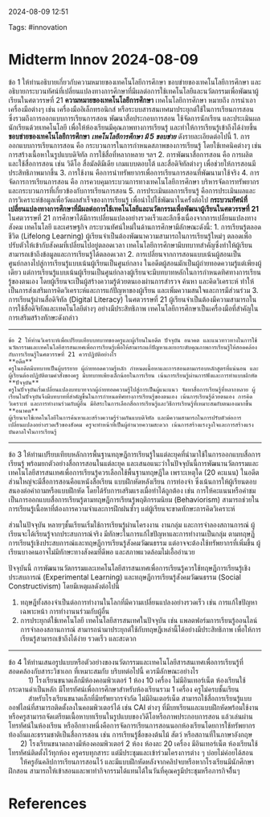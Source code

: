 2024-08-09 12:51

Tags: #innovation 

# Midterm Innov 2024-08-09
ข้อ 1 ให้ท่านอธิบายเกี่ยวกับความหมายของเทคโนโลยีการศึกษา ขอบข่ายของเทคโนโลยีการศึกษา และอธิบายกระบวนทัศน์ที่เปลี่ยนแปลงทางการศึกษาที่มีผลต่อการใช้เทคโนโลยีและนวัตกรรมเพื่อพัฒนาผู้เรียนในศตวรรษที่ 21
**ความหมายของเทคโนโลยีการศึกษา**
	เทคโนโลยีการศึกษา หมายถึง การนำเอาเครื่องมือต่างๆ เช่น เครื่องมืออิเล็กทรอนิกส์ หรือระบบสารสนเทศมาประยุกต์ใช้ในการเรียนการสอน ซึ่งรวมถึงการออกแบบการเรียนการสอน พัฒนาสื่อประกอบการสอน ใช้จัดการนักเรียน และประเมินผลนักเรียนด้วยเทคโนโลยี เพื่อให้ห้องเรียนมีคุณภาพทางการเรียนรู้ และทำให้การเรียนรู้เข้าถึงได้ง่ายขึ้น
**ขอบข่ายของเทคโนโลยีการศึกษา**
	**_เทคโนโลยีการศึกษา มี 5 ขอบข่าย_** ดังรายละเอียดต่อไปนี้
	1. การออกแบบการเรียนการสอน คือ กระบวนการในการกำหนดสภาพของการเรียนรู้ โดยใช้เทคนิคต่างๆ เช่น การสร้างเนื้อหาในรูปแบบดิจิทัล การใช้สื่อที่หลากหลาย ฯลฯ
	2. การพัฒนาสื่อการสอน คือ การผลิตและใช้สื่อการสอน เช่น วิดีโอ สื่อมัลติมีเดีย เกมแบบตอบโต้ และสื่อดิจิทัลต่างๆ เพื่อช่วยให้การสอนมีประสิทธิภาพมากขึ้น
	3. การใช้งาน คือการนำทรัพยากรเพื่อการเรียนการสอนที่พัฒนามาใช้จริง
	4. การจัดการการเรียนการสอน คือ การควบคุมกระบวนการทางเทคโนโลยีการศึกษา บริหารจัดการทรัพยากรและกระบวนการที่เกี่ยวข้องกับการเรียนการสอน
	5. การประเมินผลการเรียนรู้  คือการประเมินผลและการวิเคราะห์ข้อมูลเพื่อวัดผลสำเร็จของการเรียนรู้ เพื่อนำไปใช้พัฒนาในครั้งต่อไป
**กระบวนทัศน์ที่เปลี่ยนแปลงทางการศึกษาที่มีผลต่อการใช้เทคโนโลยีและนวัตกรรมเพื่อพัฒนาผู้เรียนในศตวรรษที่ 21**
ในศตวรรษที่ 21 การศึกษาได้มีการเปลี่ยนแปลงอย่างรวดเร็วและลึกซึ้งเนื่องจากการเปลี่ยนแปลงทางสังคม เทคโนโลยี และเศรษฐกิจ กระบวนทัศน์ใหม่ในด้านการศึกษามีลักษณะดังนี้:
	1. การเรียนรู้ตลอดชีวิต (Lifelong Learning) ผู้เรียนจำเป็นต้องพัฒนาความสามารถในการเรียนรู้ใหม่ๆ ตลอดเพื่อปรับตัวให้เข้ากับสังคมที่เปลี่ยนไปอยู่ตลอดเวลา เทคโนโลยีการศึกษามีบทบาทสำคัญซึ่งทำให้ผู้เรียนสามารถเข้าถึงข้อมูลและการเรียนรู้ได้ตลอดเวลา
	2. การเปลี่ยนจากการสอนแบบเน้นผู้สอนเป็นศูนย์กลางไปสู่การเรียนรู้แบบเน้นผู้เรียนเป็นศูนย์กลาง ในอดีตผู้สอนมักเป็นผู้ถ่ายทอดความรู้แต่เพียงผู้เดียว แต่การเรียนรู้แบบเน้นผู้เรียนเป็นศูนย์กลางผู้เรียนจะมีบทบาทหลักในการกำหนดทิศทางการเรียนรู้ของตนเอง โดยผู้เรียนจะเป็นผู้สร้างความรู้ด้วยตนเองผ่านการสำรวจ ค้นหา และคิดวิเคราะห์ ทำให้เป็นการส่งเสริมการคิดวิเคราะห์และการแก้ปัญหาของผู้เรียน และเพิ่มความสนใจและการมีส่วนร่วม
	3. การเรียนรู้ผ่านสื่อดิจิทัล (Digital Literacy) ในศตวรรษที่ 21 ผู้เรียนจำเป็นต้องมีความสามารถในการใช้สื่อดิจิทัลและเทคโนโลยีต่างๆ อย่างมีประสิทธิภาพ เทคโนโลยีการศึกษาเป็นเครื่องมือที่สำคัญในการเสริมสร้างทักษะดังกล่าว
****
	ข้อ 2 ให้ท่านวิเคราะห์เพื่อเปรียบเทียบบทบาทของครูและผู้เรียนในอดีต ปัจจุบัน อนาคต และแนวทาวทางในการใช้นวัตกรรมและเทคโนโลยีสารสนเทศเพื่อการเรียนรู้เพื่อให้สามารถแก้ปัญหาและยกระดับคุณภาพการเรียนรู้ให้สอดคล้องกับการเรียนรู้ในศตวรรษที่ 21 ควรปฏิบัติอย่างไร
	**อดีต**
	ครูในอดีตมีบทบาทเป็นผู้บรรยาย ผู้ถ่ายทอดความรู้หลัก กำหนดเนื้อหาและการสอนตามกรอบหลักสูตรที่แน่นอน และผู้เรียนต้องปฏิบัติตามคำสั่งของครู มีบทบาทเพียงเล็กน้อยในการเรียน เน้นการเรียนรู้ผ่านการฟังและการทำแบบฝกหัด
	**ปัจจุบัน**
	ครูในปัจจุบันเริ่มเปลี่ยนแปลงบทบาทจากผู้ถ่ายทอดความรู้ไปสู่การเป็นผู้แนะแนว จัดหาสื่อการเรียนรู้ที่หลากหลาย ผู้เรียนในปัจจุบันจึงมีบทบาทที่สำคัญขึ้นในการกำหนดทิศทางการเรียนรู้ของตนเอง เน้นการเรียนรู้ด้วยตนเอง การคิดวิเคราะห์ และการทำงานร่วมกับผู้อื่น มีอิสระในการเลือกสื่อการเรียนรู้และวิธีการเรียนรู้ที่เหมาะสมกับตนเองมากขึ้น
	**อนาคต**
	ผู้เรียนจะใช้เทคโนโลยีในการค้นหาและสร้างความรู้ร่วมกันแบบดิจิทัล และมีความสามารถในการปรับตัวต่อการเปลี่ยนแปลงอย่างรวดเร็วของสังคม ครูจะทำหน้าที่เป็นผู้อำนวยความสะดวก เน้นการสร้างแรงจูงใจและการสร้างแรงบันดาลใจในการเรียนรู้
****
ข้อ 3 ให้ท่านเปรียบเทียบหลักการพื้นฐานทฤษฎีการเรียนรู้ในแต่ละยุคที่นำมาใช้ในการออกแบบสื่อการเรียนรู้ พร้อมยกตัวอย่างสื่อการสอนในแต่ละยุค และเสนอแนะว่าในปัจจุบันนี้การพัฒนานวัตกรรมและเทคโนโลยีสารสนเทศเพื่อการเรียนรู้ควรเลือกใช้พื้นฐานทฤษฎีใด เพราะเหตุใด (20 คะแนน)
	ในอดีต ส่วนใหญ่จะมีสื่อการสอนคือแหนังสือเรียน แบบฝึกหัดหลังเรียน การท่องจำ ซึ่งเน้นการให้ผู้เรียนตอบสนองต่อคำถามหรือแบบฝึกหัด โดยได้รับการเสริมแรงเมื่อทำได้ถูกต้อง เช่น การให้คะแนนหรือคำชม เป็นการออกแบบสื่อการเรียนรู้ตามทฤษฎีการเรียนรู้พฤติกรรมนิยม (Behaviorism) สามารถช่วยในการเรียนรู้เนื้อหาที่ต้องการความจำและการฝึกฝนซ้ำๆ แต่ผู้เรียนจะขาดทักษะการคิดวิเคราะห์

ส่วนในปัจจุบัน หลายๆชั้นเรียนเริ่มใช้การเรียนรู้ผ่านโครงงาน งานกลุ่ม และการจำลองสถานการณ์ ผู้เรียนจะได้เรียนรู้จากประสบการณ์จริง มีทักษะในการแก้ไขปัญหาและการทำงานเป็นกลุ่ม ตามทฤษฏีการเรียนรู้เชิงประสบการณ์และทฤษฎีการเรียนรู้สังคมวัฒนธรรม แต่อาจจะต้องใช้ทรัพยากรที่เพิ่มขึ้น ผู้เรียนบางคนอาจไม่มีทักษะทางสังคมที่ดีพอ และสภาพแวดล้อมไม่เอื้ออำนวย

ปัจจุบันนี้ การพัฒนานวัตกรรมและเทคโนโลยีสารสนเทศเพื่อการเรียนรู้ควรใช้ทฤษฏีการเรียนรู้เชิงประสบการณ์ (Experimental Learning) และทฤษฎีการเรียนรู้สังคมวัฒนธรรม (Social Constructivism) โดยมีเหตุผลดังต่อไปนี้
1. ทฤษฎีทั้งสองจำเป็นต่อการทำงานในโลกที่มีความเปลี่ยนแปลงอย่างรวดเร็ว เช่น การแก้ไขปัญหาเฉพาะหน้า การทำงานนร่วมกับผู้อื่น
2. การประยุกต์ใช้เทคโนโลยี เทคโนโลยีสารสนเทศในปัจจุบัน เช่น แพลตฟอร์มการเรียนรู้ออนไลน์ การจำลองสถานการณ์ สามารถนำมาประยุกต์ใช้กับทฤษฎีเหล่านี้ได้อย่างมีประสิทธิภาพ เพื่อให้การเรียนรู้สามารถเข้าถึงได้ง่าย รวดเร็ว และสะดวก
****
ข้อ 4 ให้ท่านเสนอรูปแบบหรือตัวอย่างของนวัตกรรมและเทคโนโลยีสารสนเทศเพื่อการเรียนรู้ที่สอดคล้องกับสาระวิชาเอก ที่เหมาะสมกับ บริบทต่อไปนี้ ควรมีลักษณะอย่างไร  
          1) โรงเรียนขนาดเล็กมีห้องคอมพิวเตอร์ 1 ห้อง 10 เครื่อง ไม่มีอินเทอร์เน็ต ห้องเรียนใช้กระดานดำเป็นหลัก มีโทรทัศน์เพื่อการศึกษาสำหรับห้องเรียนรวม 1 เครื่อง ครูไม่ครบชั้นเรียน  
	          สำหรับโรงเรียนขนาดเล็กที่มีทรัพยากรจำกัด ไม่มีอินเตอร์เน็ต สามารถใช้สื่อการเรียนรู้แบบออฟไลน์ที่สามารถติดตั้งลงในคอมพิวเตอร์ได้ เช่น CAI ต่างๆ ที่มีบทเรียนและแบบฝึกหัดพร้อมใช้งาน หรือครูสามารถจัดเตรียมเนื้อหาบทเรียนในรูปแบบของวิดีโอหรือภาพประกอบการสอน แล้วเล่นผ่านโทรทัศน์ในห้องเรียน หรืออีกทางหนึ่งคือการจัดการเรียนการสอนนอกห้องเรียนโดยการใช้ทรัพยากรท้องถิ่นและธรรมชาติเป็นสื่อการสอน เช่น การเรียนรู้ชื่อของต้นไม้ สัตว์ หรือสถานที่ในภาษาอังกฤษ
          2) โรงเรียนขนาดกลางมีห้องคอมพิวเตอร์ 2 ห้อง ห้องละ 20 เครื่อง มีอินเทอร์เน็ต ห้องเรียนใช้โทรทัศน์ติดตั้งไว้ทุกห้อง ครูครบทุกสาระ แต่มีประชุมและเข้าร่วมโครงการต่าง ๆ บ่อยไม่ค่อยได้สอน
	          ให้ครูอันคลิปการเรียนการสอนไว้ และมีแบบฝึกหัดหลังจากคลิปจบหรือหากโรงเรียนมีนักศึกษาฝึกสอน สามารถให้เข้าสอนและพาทำกิจกรรมได้แทนได้ในวันที่คุณครูมีประชุมหรือภารกิจอืื่นๆ
# References